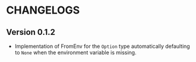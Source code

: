 # CHANGELOGS

## Version 0.1.2
- Implementation of FromEnv for the `Option` type automatically defaulting to `None` when the environment variable is missing.